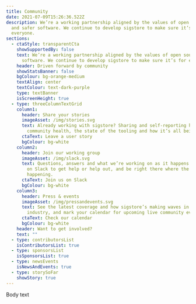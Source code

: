 ```yaml
---
title: Community
date: 2021-07-09T15:26:36.522Z
description: We’re a working partnership aligned by the values of open source
  and safer software. We continue to develop sigstore to make sure it’s for
  everyone.
sections:
  - ctaStyle: transparentCta
    showSupportedBy: false
    text: We’re a working partnership aligned by the values of open source and safer
      software. We continue to develop sigstore to make sure it’s for everyone.
    header: Driven forward by community
    showStatsBanner: false
    bgColour: bg-orange-medium
    textAlign: center
    textColour: text-dark-purple
    type: textBanner
    isScreenHeight: true
  - type: threeColumnTextGrid
    column1:
      header: Share your stories
      imageAsset: /img/stories.svg
      text: Already working with sigstore? Sharing and self-reporting helps us track
        community health, the state of the tooling and how it’s all being used.
      ctaText: Leave a user story
      bgColour: bg-white
    column2:
      header: Join our working group
      imageAsset: /img/slack.svg
      text: Questions, answers and what we’re working on as it happens. Come join us
        on Slack to get help or help out, and be right there where the action’s
        happening.
      ctaText: Join us on Slack
      bgColour: bg-white
    column3:
      header: Press & events
      imageAsset: /img/pressandevents.svg
      text: See the latest coverage and how sigstore’s making waves in the wider
        industry, and mark your calendar for upcoming live community events.
      ctaText: Check our calendar
      bgColour: bg-white
    header: Want to get involved?
    text: ""
  - type: contributorsList
    isContributorsList: true
  - type: sponsorsList
    isSponsorsList: true
  - type: newsEvents
    isNewsAndEvents: true
  - type: storySoFar
    showStory: true
---
```


Body text
